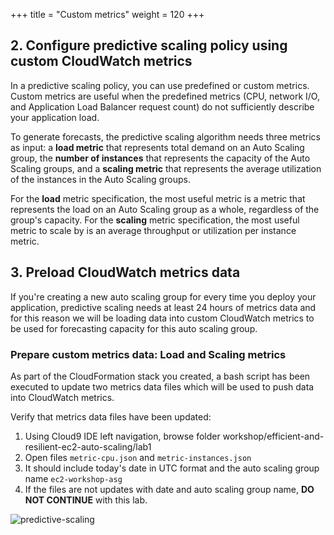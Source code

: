 +++
title = "Custom metrics"
weight = 120
+++


## 2. Configure predictive scaling policy using custom CloudWatch metrics

In a predictive scaling policy, you can use predefined or custom metrics. Custom metrics are useful when the predefined metrics (CPU, network I/O, and Application Load Balancer request count) do not sufficiently describe your application load.

To generate forecasts, the predictive scaling algorithm needs three metrics as input: a **load metric** that represents total demand on an Auto Scaling group, the **number of instances** that represents the capacity of the Auto Scaling groups, and a **scaling metric** that represents the average utilization of the instances in the Auto Scaling groups.

For the **load** metric specification, the most useful metric is a metric that represents the load on an Auto Scaling group as a whole, regardless of the group's capacity. For the **scaling** metric specification, the most useful metric to scale by is an average throughput or utilization per instance metric.

## 3. Preload CloudWatch metrics data

If you're creating a new auto scaling group for every time you deploy your application, predictive scaling needs at least 24 hours of metrics data and for this reason we will be loading data into custom CloudWatch metrics to be used for forecasting capacity for this auto scaling group.

### Prepare custom metrics data: **Load** and **Scaling** metrics

As part of the CloudFormation stack you created, a bash script has been executed to update two metrics data files which will be used to push data into CloudWatch metrics.

Verify that metrics data files have been updated:

1. Using Cloud9 IDE left navigation, browse folder workshop/efficient-and-resilient-ec2-auto-scaling/lab1
2. Open files `metric-cpu.json` and `metric-instances.json`
3. It should include today's date in UTC format and the auto scaling group name `ec2-workshop-asg`
4. If the files are not updates with date and auto scaling group name, **DO NOT CONTINUE** with this lab.

![predictive-scaling](/images/efficient-and-resilient-ec2-auto-scaling/metrics-files.png)